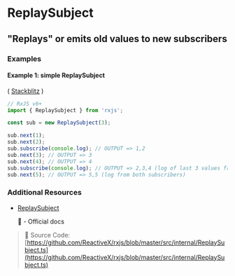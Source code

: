 # ReplaySubject

## "Replays" or emits old values to new subscribers

### Examples

#### Example 1: simple ReplaySubject

\( [Stackblitz](https://stackblitz.com/edit/rxjs-replaysubject-simple-example?file=index.ts&devtoolsheight=100) \)

```javascript
// RxJS v6+
import { ReplaySubject } from 'rxjs';

const sub = new ReplaySubject(3);

sub.next(1);
sub.next(2);
sub.subscribe(console.log); // OUTPUT => 1,2
sub.next(3); // OUTPUT => 3
sub.next(4); // OUTPUT => 4
sub.subscribe(console.log); // OUTPUT => 2,3,4 (log of last 3 values from new subscriber)
sub.next(5); // OUTPUT => 5,5 (log from both subscribers)
```

### Additional Resources

* [ReplaySubject](https://rxjs-dev.firebaseapp.com/api/index/class/ReplaySubject)

  📰 - Official docs

> 📂 Source Code: [https://github.com/ReactiveX/rxjs/blob/master/src/internal/ReplaySubject.ts](https://github.com/ReactiveX/rxjs/blob/master/src/internal/ReplaySubject.ts)

